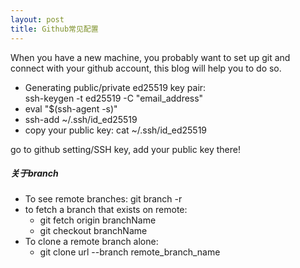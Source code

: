 ```yaml
---
layout: post
title: Github常见配置
---
```

When you have a new machine, you probably want to set up git and connect with your github account, this blog will help you to do so. 
- Generating public/private ed25519 key pair:<br>
 ssh-keygen -t ed25519 -C "email_address"
- eval "$(ssh-agent -s)"
- ssh-add ~/.ssh/id_ed25519
- copy your public key: cat ~/.ssh/id_ed25519

go to github setting/SSH key, add your public key there!

##### 关于branch
- To see remote branches: git branch -r
- to fetch a branch that exists on remote:
  - git fetch origin branchName
  - git checkout branchName
- To clone a remote branch alone:
  - git clone url --branch remote_branch_name
